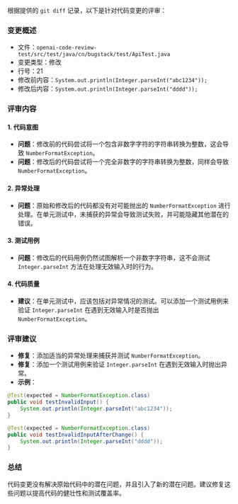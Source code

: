 根据提供的 `git diff` 记录，以下是针对代码变更的评审：

### 变更概述
- 文件：`openai-code-review-test/src/test/java/cn/bugstack/test/ApiTest.java`
- 变更类型：修改
- 行号：21
- 修改前内容：`System.out.println(Integer.parseInt("abc1234"));`
- 修改后内容：`System.out.println(Integer.parseInt("dddd"));`

### 评审内容

#### 1. 代码意图
- **问题**：修改前的代码尝试将一个包含非数字字符的字符串转换为整数，这会导致 `NumberFormatException`。
- **问题**：修改后的代码尝试将一个完全非数字的字符串转换为整数，同样会导致 `NumberFormatException`。

#### 2. 异常处理
- **问题**：原始和修改后的代码都没有对可能抛出的 `NumberFormatException` 进行处理。在单元测试中，未捕获的异常会导致测试失败，并可能隐藏其他潜在的错误。

#### 3. 测试用例
- **问题**：修改后的代码用例仍然试图解析一个非数字字符串，这不会测试 `Integer.parseInt` 方法在处理无效输入时的行为。

#### 4. 代码质量
- **建议**：在单元测试中，应该包括对异常情况的测试。可以添加一个测试用例来验证 `Integer.parseInt` 在遇到无效输入时是否抛出 `NumberFormatException`。

### 评审建议
- **修复**：添加适当的异常处理来捕获并测试 `NumberFormatException`。
- **修复**：添加一个测试用例来验证 `Integer.parseInt` 在遇到无效输入时抛出异常。
- **示例**：
```java
@Test(expected = NumberFormatException.class)
public void testInvalidInput() {
    System.out.println(Integer.parseInt("abc1234"));
}

@Test(expected = NumberFormatException.class)
public void testInvalidInputAfterChange() {
    System.out.println(Integer.parseInt("dddd"));
}
```

### 总结
代码变更没有解决原始代码中的潜在问题，并且引入了新的潜在问题。建议修复这些问题以提高代码的健壮性和测试覆盖率。